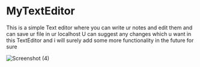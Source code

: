 # MyTextEditor
This is  a simple Text editor where you can write ur notes and edit them and can save ur file in ur localhost
U can suggest any changes which u want in this TextEditor and i will surely add some more functionality in the future for sure

![Screenshot (4)](https://user-images.githubusercontent.com/72271404/100829215-d6446280-3486-11eb-86ff-2b8d28754a3b.png)

